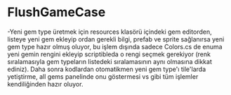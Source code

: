 # FlushGameCase

-Yeni gem type üretmek için resources klasörü içindeki gem editorden, listeye yeni gem ekleyip ordan gerekli bilgi, prefab ve sprite sağlanırsa yeni gem type hazır olmuş oluyor, bu işlem dışında sadece Colors.cs de enuma yeni gemin rengini ekleyip scriptibleda o rengi seçmek gerekiyor (renk sıralamasıyla gem typeların listedeki sıralamasının aynı olmasına dikkat ediniz). Daha sonra kodlardan otomatikmen yeni gem type'ı tile'larda yetiştirme, all gems panelinde onu göstermesi vs gibi tüm işlemler kendiliğinden hazır oluyor. 
